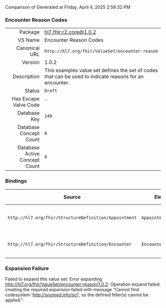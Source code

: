 Comparison of 
Generated at Friday, April 4, 2025 2:58:32 PM

### Encounter Reason Codes

|      |     |
| ---: | --- |
| Package | hl7.fhir.r2.core@1.0.2 |
| VS Name | Encounter Reason Codes |
| Canonical URL | `http://hl7.org/fhir/ValueSet/encounter-reason` |
| Version | 1.0.2 |
| Description | This examples value set defines the set of codes that can be used to indicate reasons for an encounter. |
| Status | `Draft` |
| Has Escape Valve Code | `` |
| Database Key | `149` |
| Database Concept Count | `0` |
| Database Active Concept Count | `0` |
### Bindings

| Source | Element | Binding | Strength | Element Short |
| ------ | ------- | ------- | -------- | ------------- |
| `http://hl7.org/fhir/StructureDefinition/Appointment` | `Appointment.reason` | `http://hl7.org/fhir/ValueSet/encounter-reason` | `Required` | Reason this appointment is scheduled |
| `http://hl7.org/fhir/StructureDefinition/Encounter` | `Encounter.reason` | `http://hl7.org/fhir/ValueSet/encounter-reason` | `Example` | Reason the encounter takes place (code) |

### Expansion Failure

Failed to expand this value set: Error expanding http://hl7.org/fhir/ValueSet/encounter-reason|1.0.2: Operation expand failed: creating the required expansion failed with message "Cannot find codesystem 'http://snomed.info/sct', so the defined filter(s) cannot be applied.".
